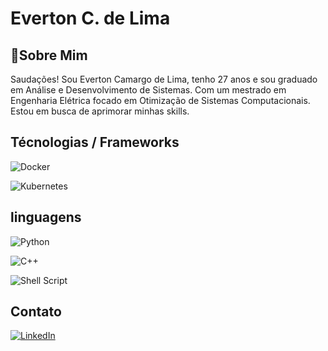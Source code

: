 
# Everton C. de Lima

## 📌Sobre Mim
Saudações!
Sou Everton Camargo de Lima, tenho 27 anos e sou graduado em Análise e Desenvolvimento de Sistemas. Com um mestrado em Engenharia Elétrica focado em Otimização de Sistemas Computacionais. Estou em busca de aprimorar minhas skills.

## Técnologias / Frameworks
![Docker](https://img.shields.io/badge/docker-%230db7ed.svg?style=for-the-badge&logo=docker&logoColor=white)

![Kubernetes](https://img.shields.io/badge/kubernetes-%23326ce5.svg?style=for-the-badge&logo=kubernetes&logoColor=white)

## linguagens 
![Python](https://img.shields.io/badge/python-3670A0?style=for-the-badge&logo=python&logoColor=ffdd54)

![C++](https://img.shields.io/badge/c++-%2300599C.svg?style=for-the-badge&logo=c%2B%2B&logoColor=white)

![Shell Script](https://img.shields.io/badge/shell_script-%23121011.svg?style=for-the-badge&logo=gnu-bash&logoColor=white)

## Contato
[![LinkedIn](https://img.shields.io/badge/linkedin-%230077B5.svg?style=for-the-badge&logo=linkedin&logoColor=white)](https://www.linkedin.com/in/everton-de-lima-127ba9276/)












